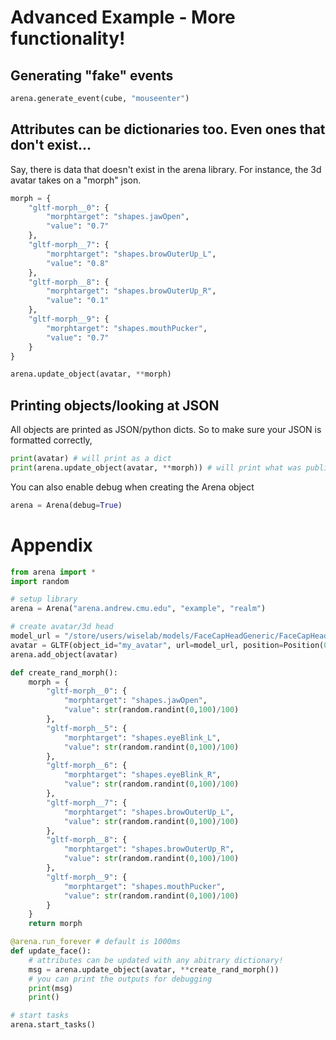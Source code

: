 # Advanced Example - More functionality!

## Generating "fake" events
```python
arena.generate_event(cube, "mouseenter")
```

## Attributes can be dictionaries too. Even ones that don't exist...
Say, there is data that doesn't exist in the arena library. For instance, the 3d avatar takes on a "morph" json.
```python
morph = {
    "gltf-morph__0": {
        "morphtarget": "shapes.jawOpen",
        "value": "0.7"
    },
    "gltf-morph__7": {
        "morphtarget": "shapes.browOuterUp_L",
        "value": "0.8"
    },
    "gltf-morph__8": {
        "morphtarget": "shapes.browOuterUp_R",
        "value": "0.1"
    },
    "gltf-morph__9": {
        "morphtarget": "shapes.mouthPucker",
        "value": "0.7"
    }
}

arena.update_object(avatar, **morph)
```

## Printing objects/looking at JSON
All objects are printed as JSON/python dicts. So to make sure your JSON is formatted correctly,
```python
print(avatar) # will print as a dict
print(arena.update_object(avatar, **morph)) # will print what was published as a dict
```
You can also enable debug when creating the Arena object
```python
arena = Arena(debug=True)
```

# Appendix
```python
from arena import *
import random

# setup library
arena = Arena("arena.andrew.cmu.edu", "example", "realm")

# create avatar/3d head
model_url = "/store/users/wiselab/models/FaceCapHeadGeneric/FaceCapHeadGeneric.gltf"
avatar = GLTF(object_id="my_avatar", url=model_url, position=Position(0,1.75,-1.5), scale=Scale(5,5,5))
arena.add_object(avatar)

def create_rand_morph():
    morph = {
        "gltf-morph__0": {
            "morphtarget": "shapes.jawOpen",
            "value": str(random.randint(0,100)/100)
        },
        "gltf-morph__5": {
            "morphtarget": "shapes.eyeBlink_L",
            "value": str(random.randint(0,100)/100)
        },
        "gltf-morph__6": {
            "morphtarget": "shapes.eyeBlink_R",
            "value": str(random.randint(0,100)/100)
        },
        "gltf-morph__7": {
            "morphtarget": "shapes.browOuterUp_L",
            "value": str(random.randint(0,100)/100)
        },
        "gltf-morph__8": {
            "morphtarget": "shapes.browOuterUp_R",
            "value": str(random.randint(0,100)/100)
        },
        "gltf-morph__9": {
            "morphtarget": "shapes.mouthPucker",
            "value": str(random.randint(0,100)/100)
        }
    }
    return morph

@arena.run_forever # default is 1000ms
def update_face():
    # attributes can be updated with any abitrary dictionary!
    msg = arena.update_object(avatar, **create_rand_morph())
    # you can print the outputs for debugging
    print(msg)
    print()

# start tasks
arena.start_tasks()
```
